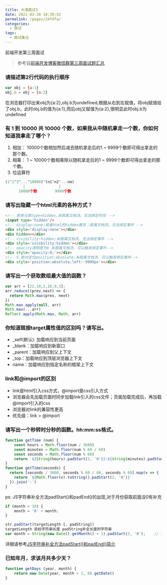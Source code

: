 ```yaml
---
title: 大漠面试3
date: 2021-03-20 18:39:52
permalink: /pages/24fdfa/
categories:
  - 面试
tags:
  - 面试集合
---
```

前端开发第三周面试

> 参考自[前端开发博客微信群第三周面试题汇总](http://caibaojian.com/20190309-interview.html) 

### 请描述第2行代码的执行顺序

```js
var obj = {a:1}
obj.b = obj = {a:2}
```
在浏览器打印出来obj为{a:2},obj.b为undefined,根据从右到左赋值，将obj赋值给了obj.b，此时obj.b的值为{a:1},而后obj又赋值为{a:2},很明显此时obj.b为undefined

### 有 1 到 10000 共 10000 个数，如果我从中随机拿走一个数，你如何知道我拿走了哪个？

1. 相加： 10000个数相加然后减去随机拿走后的1 ~ 9999个数即可得出拿走的那个数。
2. 相乘： 1 ~ 10000个数相乘除以随机拿走后的1 ~ 9999个数即可得出拿走的那个数。
3. 位运算符
```js
(1^2^3^...^10000)^(n1^n2^...nm)
		|				|
	  10000个数        9999个数
```

### 请写出隐藏一个html元素的各种方式？

```html
<!-- 表单元素type=hidden,未脱离文档流，无法绑定时间 -->
<input type='hidden'/>
<!-- display:none;或者html的hidden属性；脱离文档流，无法绑定事件 -->
<div style='display:none'></div>
<div hidden></div>
<!-- visibility:hidden;未脱离文档流，无法绑定事件 -->
<div style='visibility:hidden'></div> 
<!-- opacity透明度为0 未脱离文档流，可以触发绑定事件-->
<div style='opacity:0;'></div>
<!-- 5.绝对定位position:absolute;未脱离文档流，可以触发绑定事件-->
<div style='position:absolute;left:-9999px'></div>
```

### 请写出一个获取数组最大值的函数？

```js
var arr = [22,18,2,10,9,3];
arr.reduce((prev,next) => {
  return Math.max(prex, next)
})
Math.max.apply(null, arr)
Math.max(...arr)
Reflect.apply(Math.max, Math, arr)
```

### 你知道链接target属性值的区别吗？请写出。

* _self(默认): 加载响应到当前页面
* _blank：加载响应到新窗口
* _parent：加载响应到父上下文
* _top：加载响应到顶层浏览器上下文
* name：加载响应到指定名称的框架上下文

### link和@import的区别

* link是html引入css方式，@import是css引入方式
* 浏览器会先加载页面时同步加载link引入的css文件；页面加载完成后，再加载@import引入的css
* 浏览器对link的兼容性更高
* 优先级：link > @import

### 请写出一个秒转时分秒的函数。hh:mm:ss格式。

```js
function getTime (num) {
	const hours = Math.floor(num / 3600)
    const minutes = Math.floor(num % 60 / 60)
    const seconds = Math.floor(num % 60)
    return `${String(hours).padStart(2, '0')}:${String(minutes).padStart(2, '0')}:${String(seconds).padStart(2, '0')}`
}
function getTime(seconds) {
  return [seconds / 3600, seconds % 60 / 60, seconds % 60].map(v => {
    return `${Math.floor(v).toString().padStart(2, '0')}`
  }).join(':')
}
```

ps:  JS字符串补全方法padStart()和padEnd()的出现,对于月份获取前面没0有补充

```js
if (month < 10) {
    month = '0' + month;
}
```

```js
str.padStart(targetLength [, padString])
targetLength 目标字符串长度 padString补全长度的字符串
var month = String(new Date().getMonth() + 1).padStart(2, '0');    // 结果是'07'
```

详细请参考[JS字符串补全方法padStart()和padEnd()简介](https://www.zhangxinxu.com/wordpress/2018/07/js-padstart-padend/)


### 已知年月，求该月共多少天？

```js
function getDays (year, month) {
	return new Date(year, month + 1, 0).getDate()
}
```